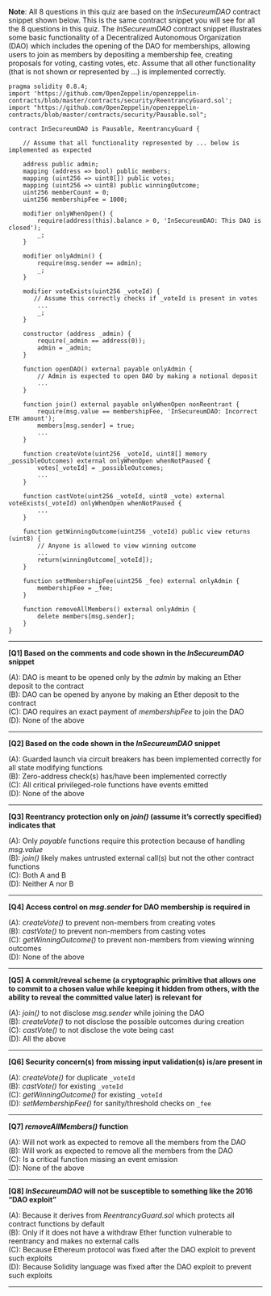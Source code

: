**Note**: All 8 questions in this quiz are based on the _InSecureumDAO_ contract snippet shown below. This is the same contract snippet you will see for all the 8 questions in this quiz. The _InSecureumDAO_ contract snippet illustrates some basic functionality of a Decentralized Autonomous Organization (DAO) which includes the opening of the DAO for memberships, allowing users to join as members by depositing a membership fee, creating proposals for voting, casting votes, etc. Assume that all other functionality (that is not shown or represented by ...) is implemented correctly.
```
pragma solidity 0.8.4;
import 'https://github.com/OpenZeppelin/openzeppelin-contracts/blob/master/contracts/security/ReentrancyGuard.sol';
import "https://github.com/OpenZeppelin/openzeppelin-contracts/blob/master/contracts/security/Pausable.sol";

contract InSecureumDAO is Pausable, ReentrancyGuard {
    
    // Assume that all functionality represented by ... below is implemented as expected
     
    address public admin;
    mapping (address => bool) public members;
    mapping (uint256 => uint8[]) public votes;
    mapping (uint256 => uint8) public winningOutcome;
    uint256 memberCount = 0;
    uint256 membershipFee = 1000;
     
    modifier onlyWhenOpen() {
        require(address(this).balance > 0, 'InSecureumDAO: This DAO is closed');
        _;
    }

    modifier onlyAdmin() {
        require(msg.sender == admin);
        _;
    }

    modifier voteExists(uint256 _voteId) {
       // Assume this correctly checks if _voteId is present in votes
        ...
        _;
    }
    
    constructor (address _admin) {
        require(_admin == address(0));
        admin = _admin;
    }
  
    function openDAO() external payable onlyAdmin {
        // Admin is expected to open DAO by making a notional deposit
        ...
    }

    function join() external payable onlyWhenOpen nonReentrant {
        require(msg.value == membershipFee, 'InSecureumDAO: Incorrect ETH amount');
        members[msg.sender] = true;
        ...
    }

    function createVote(uint256 _voteId, uint8[] memory _possibleOutcomes) external onlyWhenOpen whenNotPaused {
        votes[_voteId] = _possibleOutcomes;
        ...
    }

    function castVote(uint256 _voteId, uint8 _vote) external voteExists(_voteId) onlyWhenOpen whenNotPaused {
        ...
    }

    function getWinningOutcome(uint256 _voteId) public view returns (uint8) {
        // Anyone is allowed to view winning outcome
        ...
        return(winningOutcome[_voteId]);
    }
  
    function setMembershipFee(uint256 _fee) external onlyAdmin {
        membershipFee = _fee;
    }
  
    function removeAllMembers() external onlyAdmin {
        delete members[msg.sender];
    }  
}
```

---

**[Q1] Based on the comments and code shown in the _InSecureumDAO_ snippet**   

(A): DAO is meant to be opened only by the _admin_ by making an Ether deposit to the contract  
(B): DAO can be opened by anyone by making an Ether deposit to the contract  
(C): DAO requires an exact payment of _membershipFee_ to join the DAO  
(D): None of the above  


---

**[Q2] Based on the code shown in the _InSecureumDAO_ snippet**  

(A): Guarded launch via circuit breakers has been implemented correctly for all state modifying functions  
(B): Zero-address check(s) has/have been implemented correctly  
(C): All critical privileged-role functions have events emitted  
(D): None of the above  


---

**[Q3] Reentrancy protection only on _join()_ (assume it’s correctly specified) indicates that**  

(A): Only _payable_ functions require this protection because of handling _msg.value_  
(B): _join()_ likely makes untrusted external call(s) but not the other contract functions  
(C): Both A and B  
(D): Neither A nor B  


---

**[Q4] Access control on _msg.sender_ for DAO membership is required in**  

(A): _createVote()_ to prevent non-members from creating votes  
(B): _castVote()_ to prevent non-members from casting votes  
(C): _getWinningOutcome()_ to prevent non-members from viewing winning outcomes  
(D): None of the above  


---

**[Q5] A commit/reveal scheme (a cryptographic primitive that allows one to commit to a chosen value while keeping it hidden from others, with the ability to reveal the committed value later) is relevant for**

(A): _join()_ to not disclose _msg.sender_ while joining the DAO  
(B): _createVote()_ to not disclose the possible outcomes during creation  
(C): _castVote()_ to not disclose the vote being cast  
(D): All the above  


---

**[Q6] Security concern(s) from missing input validation(s) is/are present in**  

(A): _createVote()_ for duplicate `_voteId`  
(B): _castVote()_ for existing `_voteId`  
(C): _getWinningOutcome()_ for existing `_voteId`  
(D): _setMembershipFee()_ for sanity/threshold checks on `_fee`  


---

**[Q7] _removeAllMembers()_ function**  

(A): Will not work as expected to remove all the members from the DAO  
(B): Will work as expected to remove all the members from the DAO  
(C): Is a critical function missing an event emission  
(D): None of the above  


---

**[Q8] _InSecureumDAO_ will not be susceptible to something like the 2016 “DAO exploit”**  

(A): Because it derives from _ReentrancyGuard.sol_ which protects all contract functions by default  
(B): Only if it does not have a withdraw Ether function vulnerable to reentrancy and makes no external calls  
(C): Because Ethereum protocol was fixed after the DAO exploit to prevent such exploits  
(D): Because Solidity language was fixed after the DAO exploit to prevent such exploits  


---

